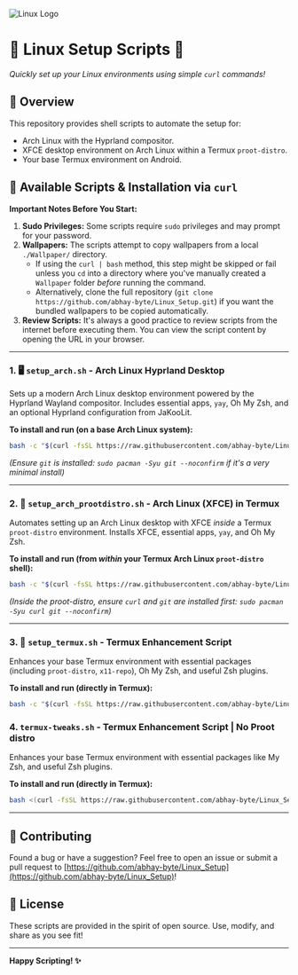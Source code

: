 
![Linux Logo](https://media.tenor.com/y-cCxl8uEw0AAAAM/yetopen.gif)

# 🐧 Linux Setup Scripts 🐧

*Quickly set up your Linux environments using simple `curl` commands!*


## 🚀 Overview

This repository provides shell scripts to automate the setup for:
- Arch Linux with the Hyprland compositor.
- XFCE desktop environment on Arch Linux within a Termux `proot-distro`.
- Your base Termux environment on Android.

## 📜 Available Scripts & Installation via `curl`

**Important Notes Before You Start:**

1. **Sudo Privileges:** Some scripts require `sudo` privileges and may prompt for your password.
2. **Wallpapers:** The scripts attempt to copy wallpapers from a local `./Wallpaper/` directory.
   - If using the `curl | bash` method, this step might be skipped or fail unless you `cd` into a directory where you've manually created a `Wallpaper` folder *before* running the command.
   - Alternatively, clone the full repository (`git clone https://github.com/abhay-byte/Linux_Setup.git`) if you want the bundled wallpapers to be copied automatically.
3. **Review Scripts:** It's always a good practice to review scripts from the internet before executing them. You can view the script content by opening the URL in your browser.

---

### 1. 🖥️ `setup_arch.sh` - Arch Linux Hyprland Desktop

Sets up a modern Arch Linux desktop environment powered by the Hyprland Wayland compositor. Includes essential apps, `yay`, Oh My Zsh, and an optional Hyprland configuration from JaKooLit.

**To install and run (on a base Arch Linux system):**

```bash
bash -c "$(curl -fsSL https://raw.githubusercontent.com/abhay-byte/Linux_Setup/main/setup_arch.sh)"
```

*(Ensure `git` is installed: `sudo pacman -Syu git --noconfirm` if it's a very minimal install)*

---

### 2. 📱 `setup_arch_prootdistro.sh` - Arch Linux (XFCE) in Termux

Automates setting up an Arch Linux desktop with XFCE *inside* a Termux `proot-distro` environment. Installs XFCE, essential apps, `yay`, and Oh My Zsh.

**To install and run (from *within* your Termux Arch Linux `proot-distro` shell):**

```bash
bash -c "$(curl -fsSL https://raw.githubusercontent.com/abhay-byte/Linux_Setup/main/setup_arch_prootdistro.sh)"
```

*(Inside the proot-distro, ensure `curl` and `git` are installed first: `sudo pacman -Syu curl git --noconfirm`)*

---

### 3. 🚀 `setup_termux.sh` - Termux Enhancement Script

Enhances your base Termux environment with essential packages (including `proot-distro`, `x11-repo`), Oh My Zsh, and useful Zsh plugins.

**To install and run (directly in Termux):**

```bash
bash -c "$(curl -fsSL https://raw.githubusercontent.com/abhay-byte/Linux_Setup/main/setup_termux.sh)"
```


### 4.  `termux-tweaks.sh` - Termux Enhancement Script | No Proot distro

Enhances your base Termux environment with essential packages like My Zsh, and useful Zsh plugins.

**To install and run (directly in Termux):**

```bash
bash <(curl -fsSL https://raw.githubusercontent.com/abhay-byte/Linux_Setup/refs/heads/dev/scripts/termux-tweaks-standalone.sh)
```

---

## 🤝 Contributing

Found a bug or have a suggestion? Feel free to open an issue or submit a pull request to [https://github.com/abhay-byte/Linux_Setup](https://github.com/abhay-byte/Linux_Setup)!

## 📜 License

These scripts are provided in the spirit of open source. Use, modify, and share as you see fit!

---

**Happy Scripting! ✨**
